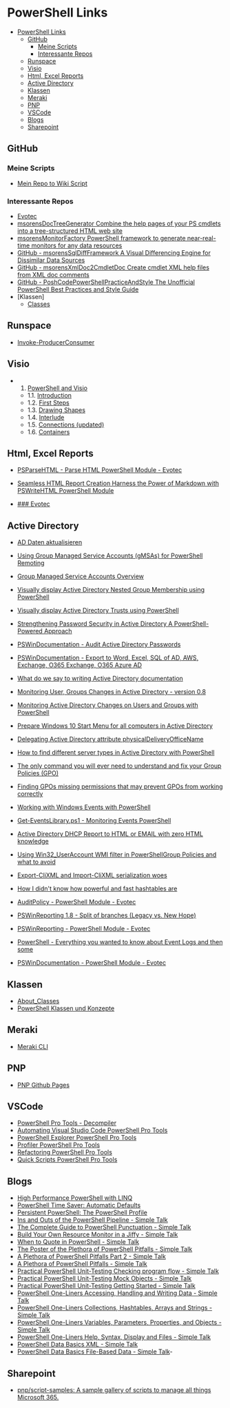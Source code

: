 # PowerShell Links

- [PowerShell Links](#powershell-links)
  - [GitHub](#github)
    - [Meine Scripts](#meine-scripts)
    - [Interessante Repos](#interessante-repos)
  - [Runspace](#runspace)
  - [Visio](#visio)
  - [Html, Excel Reports](#html-excel-reports)
  - [Active Directory](#active-directory)
  - [Klassen](#klassen)
  - [Meraki](#meraki)
  - [PNP](#pnp)
  - [VSCode](#vscode)
  - [Blogs](#blogs)
  - [Sharepoint](#sharepoint)

## GitHub

### Meine Scripts
- [Mein Repo to Wiki Script](Scripts/GithubRepoWiki/Get-MyGithub.ps1)

### Interessante Repos
- [Evotec](https://github.com/EvotecIT)
- [msorensDocTreeGenerator Combine the help pages of your PS cmdlets into a tree-structured HTML web site](https://github.com/msorens/DocTreeGenerator)
- [msorensMonitorFactory PowerShell framework to generate near-real-time monitors for any data resources](https://github.com/msorens/MonitorFactory)
- [GitHub - msorensSqlDiffFramework A Visual Differencing Engine for Dissimilar Data Sources](https://github.com/msorens/SqlDiffFramework)
- [GitHub - msorensXmlDoc2CmdletDoc Create cmdlet XML help files from XML doc comments](https://github.com/msorens/XmlDoc2CmdletDoc)
- [GitHub - PoshCodePowerShellPracticeAndStyle The Unofficial PowerShell Best Practices and Style Guide](https://github.com/PoshCode/PowerShellPracticeAndStyle)
- [Klassen]
  - [Classes](https://github.com/devops-collective-inc/PSConfBookExtras/blob/main/volume-01/murrah-classes-rest-api/classes.ps1)

## Runspace

- [Invoke-ProducerConsumer](Scripts/Invoke-ProducerConsumer.ps1)

## Visio

- 1. [PowerShell and Visio](https://powershellstation.com/tag/visio/)
  - 1.1. [Introduction](https://powershellstation.com/2016/01/20/powershell-and-visio-1/)
  - 1.2. [First Steps](https://powershellstation.com/2016/02/04/powershell-and-visio-part-2-first-steps/)
  - 1.3. [Drawing Shapes](https://powershellstation.com/2016/03/10/powershell-and-visio-part-3-drawing-shapes/)
  - 1.4. [Interlude](https://powershellstation.com/2016/03/11/powershell-and-visio-part-4-interlude/)
  - 1.5. [Connections (updated)](https://powershellstation.com/2016/04/02/powershell-and-visio-part-5-connections/)
  - 1.6. [Containers](https://powershellstation.com/2016/04/18/powershell-and-visio-part-6-containers/)

## Html, Excel Reports

- [PSParseHTML - Parse HTML PowerShell Module - Evotec](https://evotec.xyz/powershell-modules/psparsehtml-parse-html-powershell-module/)
- [Seamless HTML Report Creation Harness the Power of Markdown with PSWriteHTML PowerShell Module](https://evotec.xyz/unlocking-seamless-html-report-creation-harness-the-power-of-markdown-with-pswritehtml-powershell-module/)

- [### Evotec](EvotecIT_links.md)

## Active Directory

- [AD Daten aktualisieren](https://sawfriendship.wordpress.com/2018/06/20/import-aduserproperties/)
- [Using Group Managed Service Accounts (gMSAs) for PowerShell Remoting](https://amirsayes.co.uk/2023/02/25/using-group-managed-service-accounts-gmsas-for-powershell-remoting-a-walk-through/)
- [Group Managed Service Accounts Overview](https://learn.microsoft.com/de-de/windows-server/security/group-managed-service-accounts/group-managed-service-accounts-overview)

- [Visually display Active Directory Nested Group Membership using PowerShell](https://evotec.xyz/visually-display-active-directory-nested-group-membership-using-powershell/)
- [Visually display Active Directory Trusts using PowerShell](https://evotec.xyz/visually-display-active-directory-trusts-using-powershell/)

- [Strengthening Password Security in Active Directory A PowerShell-Powered Approach](https://evotec.xyz/strengthening-password-security-in-active-directory-a-powershell-powered-approach/)
- [PSWinDocumentation - Audit Active Directory Passwords](https://evotec.xyz/pswindocumentation-audit-active-directory-passwords/)
- [PSWinDocumentation - Export to Word, Excel, SQL of AD, AWS, Exchange, O365 Exchange, O365 Azure AD](https://evotec.xyz/pswindocumentation-export-to-word-excel-sql-of-ad-aws-exchange-o365-exchange-o365-azure-ad/)
- [What do we say to writing Active Directory documentation](https://evotec.xyz/what-do-we-say-to-writing-active-directory-documentation/)
- [Monitoring User, Groups Changes in Active Directory - version 0.8](https://evotec.xyz/whats-new-event-monitoring-0-8/)
- [Monitoring Active Directory Changes on Users and Groups with PowerShell](https://evotec.xyz/monitoring-active-directory-changes-on-users-and-groups-with-powershell/)
- [Prepare Windows 10 Start Menu for all computers in Active Directory](https://evotec.xyz/prepare-windows-10-start-menu-computers-active-directory/)
- [Delegating Active Directory attribute physicalDeliveryOfficeName](https://evotec.xyz/delegating-active-directory-attribute-physicaldeliveryofficename/)
- [How to find different server types in Active Directory with PowerShell](https://evotec.xyz/how-to-find-different-server-types-in-active-directory-with-powershell/)

- [The only command you will ever need to understand and fix your Group Policies (GPO)](https://evotec.xyz/the-only-command-you-will-ever-need-to-understand-and-fix-your-group-policies-gpo/)
- [Finding GPOs missing permissions that may prevent GPOs from working correctly](https://evotec.xyz/finding-gpos-missing-permissions-that-may-prevent-gpos-from-working-correctly/)

- [Working with Windows Events with PowerShell](https://evotec.xyz/working-with-windows-events-with-powershell/)
- [Get-EventsLibrary.ps1 - Monitoring Events PowerShell](https://evotec.xyz/get-eventslibrary-ps1-monitoring-events-powershell/)

- [Active Directory DHCP Report to HTML or EMAIL with zero HTML knowledge](https://evotec.xyz/active-directory-dhcp-report-to-html-or-email-with-zero-html-knowledge/)
- [Using Win32_UserAccount WMI filter in PowerShellGroup Policies and what to avoid](https://evotec.xyz/using-win32_useraccount-wmi-filter-in-powershell-group-policies-and-what-to-avoid/)

- [Export-CliXML and Import-CliXML serialization woes](https://evotec.xyz/export-clixml-and-import-clixml-serialization-woes/)
- [How I didn't know how powerful and fast hashtables are](https://evotec.xyz/how-i-didnt-know-how-powerful-and-fast-hashtables-are/)

- [AuditPolicy - PowerShell Module - Evotec](https://evotec.xyz/powershell-modules/auditpolicy-powershell-module/)
- [PSWinReporting 1.8 - Split of branches (Legacy vs. New Hope)](https://evotec.xyz/pswinreporting-1-8-split-of-branches-legacy-vs-new-hope/)
- [PSWinReporting - PowerShell Module - Evotec](https://evotec.xyz/hub/scripts/pswinreporting-powershell-module/)
- [PowerShell - Everything you wanted to know about Event Logs and then some](https://evotec.xyz/powershell-everything-you-wanted-to-know-about-event-logs/)

- [PSWinDocumentation - PowerShell Module - Evotec](https://evotec.xyz/hub/scripts/pswindocumentation-powershell-module/)

## Klassen

- [About_Classes](Knowledge/PowerShell/Klassen/About_Classes.md)
- [PowerShell Klassen und Konzepte](Knowledge/PowerShell/Klassen/powershell-classes-and-concepts.md)

## Meraki

- [Meraki CLI](https://github.com/SheepReaper/meraki-cli)

## PNP

- [PNP Github Pages](https://pnp.github.io/)

## VSCode

- [PowerShell Pro Tools - Decompiler](https://docs.poshtools.com/powershell-pro-tools-documentation/visual-studio-code/decompiler)
- [Automating Visual Studio Code  PowerShell Pro Tools](https://docs.poshtools.com/powershell-pro-tools-documentation/visual-studio-code/automating-visual-studio-code)
- [PowerShell Explorer  PowerShell Pro Tools](https://docs.poshtools.com/powershell-pro-tools-documentation/visual-studio-code/automating-visual-studio-code)
- [Profiler  PowerShell Pro Tools](https://docs.poshtools.com/powershell-pro-tools-documentation/visual-studio-code/automating-visual-studio-code)
- [Refactoring  PowerShell Pro Tools](https://docs.poshtools.com/powershell-pro-tools-documentation/visual-studio-code/automating-visual-studio-code)
- [Quick Scripts  PowerShell Pro Tools](https://docs.poshtools.com/powershell-pro-tools-documentation/visual-studio-code/automating-visual-studio-code)

## Blogs

- [High Performance PowerShell with LINQ](https://www.red-gate.com/simple-talk/development/dotnet-development/high-performance-powershell-linq/)
- [PowerShell Time Saver: Automatic Defaults](https://www.red-gate.com/simple-talk/sysadmin/powershell/powershell-time-saver-automatic-defaults/)
- [Persistent PowerShell: The PowerShell Profile](https://www.red-gate.com/simple-talk/sysadmin/powershell/persistent-powershell-the-powershell-profile/)
- [Ins and Outs of the PowerShell Pipeline - Simple Talk](https://www.red-gate.com/simple-talk/sysadmin/powershell/ins-and-outs-of-the-powershell-pipeline/)
- [The Complete Guide to PowerShell Punctuation - Simple Talk](https://www.red-gate.com/simple-talk/sysadmin/powershell/the-complete-guide-to-powershell-punctuation/)
- [Build Your Own Resource Monitor in a Jiffy - Simple Talk](https://www.red-gate.com/simple-talk/sysadmin/powershell/build-your-own-resource-monitor-in-a-jiffy/)
- [When to Quote in PowerShell - Simple Talk](https://www.red-gate.com/simple-talk/sysadmin/powershell/when-to-quote-in-powershell/)
- [The Poster of the Plethora of PowerShell Pitfalls - Simple Talk](https://www.red-gate.com/simple-talk/sysadmin/powershell/the-poster-of-the-plethora-of-powershell-pitfalls/)
- [A Plethora of PowerShell Pitfalls Part 2 - Simple Talk](https://www.red-gate.com/simple-talk/sysadmin/powershell/a-plethora-of-powershell-pitfalls-part-2/)
- [A Plethora of PowerShell Pitfalls - Simple Talk](https://www.red-gate.com/simple-talk/sysadmin/powershell/a-plethora-of-powershell-pitfalls/)
- [Practical PowerShell Unit-Testing Checking program flow - Simple Talk](https://www.red-gate.com/simple-talk/sysadmin/powershell/practical-powershell-unit-testing-checking-program-flow/)
- [Practical PowerShell Unit-Testing Mock Objects - Simple Talk](https://www.red-gate.com/simple-talk/sysadmin/powershell/practical-powershell-unit-testing-mock-objects/)
- [Practical PowerShell Unit-Testing Getting Started - Simple Talk](https://www.red-gate.com/simple-talk/sysadmin/powershell/practical-powershell-unit-testing-getting-started/)
- [PowerShell One-Liners Accessing, Handling and Writing Data - Simple Talk](https://www.red-gate.com/simple-talk/sysadmin/powershell/powershell-one-liners-accessing-handling-and-writing-data/)
- [PowerShell One-Liners Collections, Hashtables, Arrays and Strings - Simple Talk](https://www.red-gate.com/simple-talk/sysadmin/powershell/powershell-one-liners-collections-hashtables-arrays-and-strings/)
- [PowerShell One-Liners Variables, Parameters, Properties, and Objects - Simple Talk](https://www.red-gate.com/simple-talk/sysadmin/powershell/powershell-one-liners-variables-parameters-properties-and-objects/)
- [PowerShell One-Liners Help, Syntax, Display and Files - Simple Talk](https://www.red-gate.com/simple-talk/sysadmin/powershell/powershell-one-liners-help-syntax-display-and-files/)
- [PowerShell Data Basics XML - Simple Talk](https://www.red-gate.com/simple-talk/sysadmin/powershell/powershell-data-basics-xml/)
- [PowerShell Data Basics File-Based Data - Simple Talk](https://www.red-gate.com/simple-talk/sysadmin/powershell/powershell-data-basics-file-based-data/)-

## Sharepoint

- [pnp/script-samples: A sample gallery of scripts to manage all things Microsoft 365.](https://github.com/pnp/script-samples)


